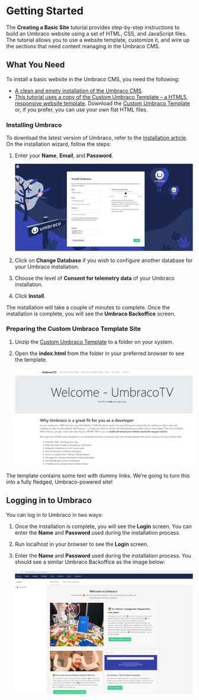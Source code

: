 # Getting Started

The **Creating a Basic Site** tutorial provides step-by-step instructions to build an Umbraco website using a set of HTML, CSS, and JavaScript files. The tutorial allows you to use a website template, customize it, and wire up the sections that need content managing in the Umbraco CMS.

## **What You Need**

To install a basic website in the Umbraco CMS, you need the following:

* [A clean and empty installation of the Umbraco CMS](#installing-umbraco).
* [This tutorial uses a copy of the Custom Umbraco Template – a HTML5, responsive website template](#preparing-the-custom-umbraco-template-site). Download the [Custom Umbraco Template](https://umbra.co/Umbracotemplate) or, if you prefer, you can use your own flat HTML files.

### Installing Umbraco

To download the latest version of Umbraco, refer to the [Installation article](../../fundamentals/setup/install/). On the installation wizard, follow the steps:

1. Enter your **Name**, **Email**, and **Password**.

    ![Installing Umbraco](images/figure-7-installing-umbraco-v11.png)
2. Click on **Change Database** if you wish to configure another database for your Umbraco installation.
3. Choose the level of **Consent for telemetry data** of your Umbraco installation.
4. Click **Install**.

The installation will take a couple of minutes to complete. Once the installation is complete, you will see the **Umbraco Backoffice** screen.

### Preparing the Custom Umbraco Template Site

1. Unzip the [Custom Umbraco Template](https://umbra.co/Umbracotemplate) to a folder on your system.
2. Open the **index.html** from the folder in your preferred browser to see the template.

    ![Default template homepage](images/figure-5-retrospect-template-v8.png)

The template contains some text with dummy links. We’re going to turn this into a fully fledged, Umbraco-powered site!

## Logging in to Umbraco

You can log in to Umbraco in two ways:

1. Once the installation is complete, you will see the **Login** screen. You can enter the **Name** and **Password** used during the installation process.
2. Run localhost in your browser to see the **Login** screen.
3. Enter the **Name** and **Password** used during the installation process. You should see a similar Umbraco Backoffice as the image below:

    ![Umbraco Backoffice](images/figure-6-umbraco-empty-v8.png)
